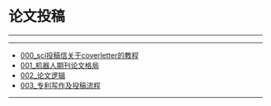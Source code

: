 # 论文投稿
****
****
  - [000_sci投稿信关于coverletter的教程](000_sci投稿信关于coverletter的教程.md)
  - [001_机器人期刊论文格局](001_机器人期刊论文格局.md)
  - [002_论文逻辑](002_论文逻辑.md)
  - [003_专利写作及投稿流程](003_专利写作及投稿流程.md)
****
